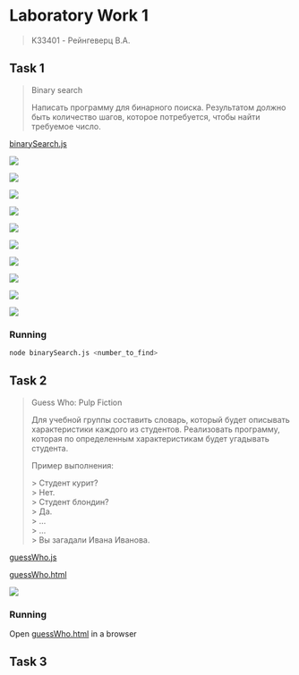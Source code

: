 # Laboratory Work 1
> K33401 - Рейнгеверц В.А.


## Task 1
> Binary search
>
> Написать программу для бинарного поиска. 
> Результатом должно быть количество шагов, которое потребуется, чтобы найти требуемое число.
>


[binarySearch.js](BinarySearch/binarySearch.js)

![](https://i.imgur.com/5F3UCNZ.png)

![](https://i.imgur.com/RnQnyzf.png)

![](https://i.imgur.com/bZOjEIm.png)

![](https://i.imgur.com/TOMvJvm.png)

![](https://i.imgur.com/OUQyMDL.png)

![](https://i.imgur.com/plN8JAj.png)

![](https://i.imgur.com/VqPXk2o.png)

![](https://i.imgur.com/nlnFd0O.png)

![](https://i.imgur.com/t3WpqwC.png)

![](https://i.imgur.com/IzC0x5K.png)

### Running

```bash
node binarySearch.js <number_to_find>
```


## Task 2
> Guess Who: Pulp Fiction
>
> Для учебной группы составить словарь, который будет описывать характеристики каждого из студентов. 
> Реализовать программу, которая по определенным характеристикам будет угадывать студента.
>
> Пример выполнения:<br>
> 
> \> Студент курит?<br>
> \> Нет.<br>
> \> Студент блондин?<br>
> \> Да.<br>
> \> …<br>
> \> …<br>
> \> Вы загадали Ивана Иванова. <br>

[guessWho.js](GuessWho/guessWho.js)

[guessWho.html](GuessWho/guessWho.html)

![](https://i.imgur.com/xtAE8Ll.gif)

### Running

Open [guessWho.html](GuessWho/guessWho.html) in a browser


## Task 3